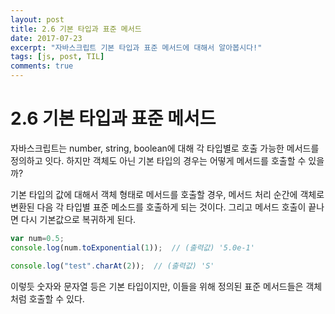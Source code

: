 ```yaml
---
layout: post
title: 2.6 기본 타입과 표준 메서드
date: 2017-07-23
excerpt: "자바스크립트 기본 타입과 표준 메서드에 대해서 알아봅시다!"
tags: [js, post, TIL]
comments: true
---
```

2.6 기본 타입과 표준 메서드
=========================

자바스크립트는 number, string, boolean에 대해 각 타입별로 호출 가능한 메서드를 정의하고 잇다. 하지만 객체도 아닌 기본 타입의 경우는 어떻게 메서드를 호출할 수 있을까?

기본 타입의 값에 대해서 객체 형태로 메서드를 호출할 경우, 메서드 처리 순간에 객체로 변환된 다음 각 타입별 표준 메소드를 호출하게 되는 것이다. 그리고 메서드 호출이 끝나면 다시 기본값으로 복귀하게 된다.

```js
var num=0.5;
console.log(num.toExponential(1));  // (출력값) '5.0e-1'

console.log("test".charAt(2));  // (출력값) 'S' 
```

이렇듯 숫자와 문자열 등은 기본 타입이지만, 이들을 위해 정의된 표준 메서드들은 객체처럼 호출할 수 있다.